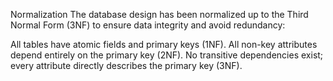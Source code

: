 Normalization
The database design has been normalized up to the Third Normal Form (3NF) to ensure data integrity and avoid redundancy:

All tables have atomic fields and primary keys (1NF).
All non-key attributes depend entirely on the primary key (2NF).
No transitive dependencies exist; every attribute directly describes the primary key (3NF).
